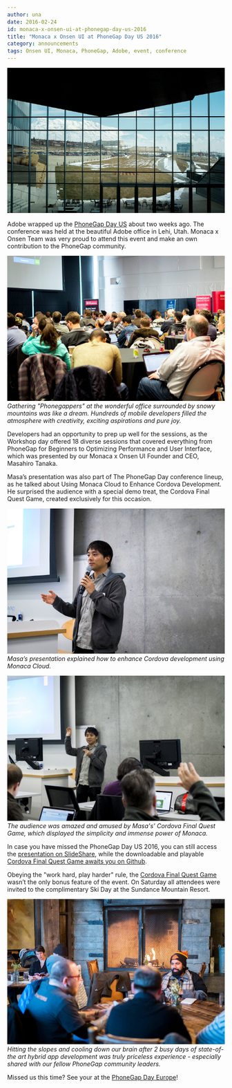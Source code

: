 ```yaml
---
author: una
date: 2016-02-24
id: monaca-x-onsen-ui-at-phonegap-day-us-2016
title: "Monaca x Onsen UI at PhoneGap Day US 2016"
category: announcements
tags: Onsen UI, Monaca, PhoneGap, Adobe, event, conference
---
```


![PhoneGap Day US 2016](/blog/content/images/2016/Feb/20160128-photo-2556.jpg)

<!-- more -->
Adobe wrapped up the [PhoneGap Day US](http://pgday.phonegap.com/us2016/) about two weeks ago. The conference was held at the beautiful Adobe office in Lehi, Utah. Monaca x Onsen Team was very proud to attend this event and make an own contribution to the PhoneGap community.

![PhoneGap Day US 2016 audience](/blog/content/images/2016/Feb/20160129-photo-2589.jpg)
*Gathering "Phonegappers" at the wonderful office surrounded by snowy mountains was like a dream. Hundreds of mobile developers filled the atmosphere with creativity, exciting aspirations and pure joy.*

Developers had an opportunity to prep up well for the sessions, as the Workshop day offered 18 diverse sessions that covered everything from PhoneGap for Beginners to Optimizing Performance and User Interface, which was presented by our Monaca x Onsen UI Founder and CEO, Masahiro Tanaka. 

Masa’s presentation was also part of The PhoneGap Day conference lineup, as he talked about Using Monaca Cloud to Enhance Cordova Development. He surprised the audience with a special demo treat, the Cordova Final Quest Game, created exclusively for this occasion.

![Masahiro Tanaka Monaca presentation PhoneGap Day](/blog/content/images/2016/Feb/20160128-photo-2578.jpg)
*Masa’s presentation explained how to enhance Cordova development using Monaca Cloud.*

![Masahiro Tanaka Monaca rpg demo PhoneGap Day](/blog/content/images/2016/Feb/20160128-photo-2571.jpg)
*The audience was amazed and amused by Masa's' Cordova Final Quest Game, which displayed the simplicity and immense power of Monaca.*

In case you have missed the PhoneGap Day US 2016, you can still access the [presentation on SlideShare](http://www.slideshare.net/monaca_mobi/monaca-and-onsen-ui-powerful-hybrid-app-development-framework), while the downloadable and playable [Cordova Final Quest Game awaits you on Github](https://github.com/masahirotanaka/cordova-final-quest).

Obeying the "work hard, play harder" rule, the [Cordova Final Quest Game](https://github.com/masahirotanaka/cordova-final-quest) wasn’t the only bonus feature of the event. On Saturday all attendees were invited to the complimentary Ski Day at the Sundance Mountain Resort.

![PhoneGap Day US 2016 Sundance Resort Ski Day](/blog/content/images/2016/Feb/20160130-photo-2661.jpg)
*Hitting the slopes and cooling down our brain after 2 busy days of state-of-the art hybrid app development was truly priceless experience - especially shared with our fellow PhoneGap community leaders.*

Missed us this time? See your at the [PhoneGap Day Europe](http://pgday.phonegap.com/eu2016/)!
